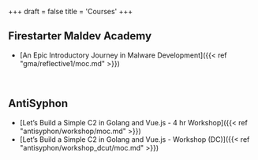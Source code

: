 +++
draft = false
title = 'Courses'
+++
## Firestarter Maldev Academy
- [An Epic Introductory Journey in Malware Development]({{< ref "gma/reflective1/moc.md" >}})

  <br>

## AntiSyphon 
- [Let’s Build a Simple C2 in Golang and Vue.js - 4 hr Workshop]({{< ref "antisyphon/workshop/moc.md" >}})
- [Let’s Build a Simple C2 in Golang and Vue.js - Workshop (DC)]({{< ref "antisyphon/workshop_dcut/moc.md" >}})

<br>

